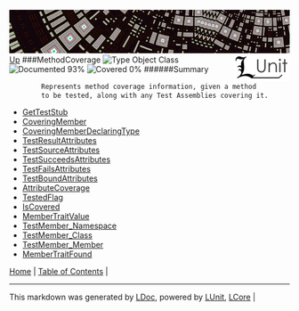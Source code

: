 ![](../Content/LUnit-banner-small.png "")
[<img align="right" src="../Content/LUnit-logo-small.png">](../../README.md)
[Up](../LUnit.md)
###MethodCoverage
![Type Object Class](http://b.repl.ca/v1/Type-Object%20Class-lightgrey.png "") ![Documented 93%](http://b.repl.ca/v1/Documented-93%25-green.png "") ![Covered 0%](http://b.repl.ca/v1/Covered-0%25-red.png "")
######Summary

            Represents method coverage information, given a method
            to be tested, along with any Test Assemblies covering it.
            
 - [GetTestStub](MethodCoverage_GetTestStub.md)
 - [CoveringMember](MethodCoverage_CoveringMember.md)
 - [CoveringMemberDeclaringType](MethodCoverage_CoveringMemberDeclaringType.md)
 - [TestResultAttributes](MethodCoverage_TestResultAttributes.md)
 - [TestSourceAttributes](MethodCoverage_TestSourceAttributes.md)
 - [TestSucceedsAttributes](MethodCoverage_TestSucceedsAttributes.md)
 - [TestFailsAttributes](MethodCoverage_TestFailsAttributes.md)
 - [TestBoundAttributes](MethodCoverage_TestBoundAttributes.md)
 - [AttributeCoverage](MethodCoverage_AttributeCoverage.md)
 - [TestedFlag](MethodCoverage_TestedFlag.md)
 - [IsCovered](MethodCoverage_IsCovered.md)
 - [MemberTraitValue](MethodCoverage_MemberTraitValue.md)
 - [TestMember_Namespace](MethodCoverage_TestMember_Namespace.md)
 - [TestMember_Class](MethodCoverage_TestMember_Class.md)
 - [TestMember_Member](MethodCoverage_TestMember_Member.md)
 - [MemberTraitFound](MethodCoverage_MemberTraitFound.md)

[Home](../../README.md) | [Table of Contents](../../TableOfContents.md) | 

---

This markdown was generated by [LDoc](https://github.com/CodeSingularity/LDoc), powered by [LUnit](https://github.com/CodeSingularity/LUnit), [LCore](https://github.com/CodeSingularity/LCore) | 

